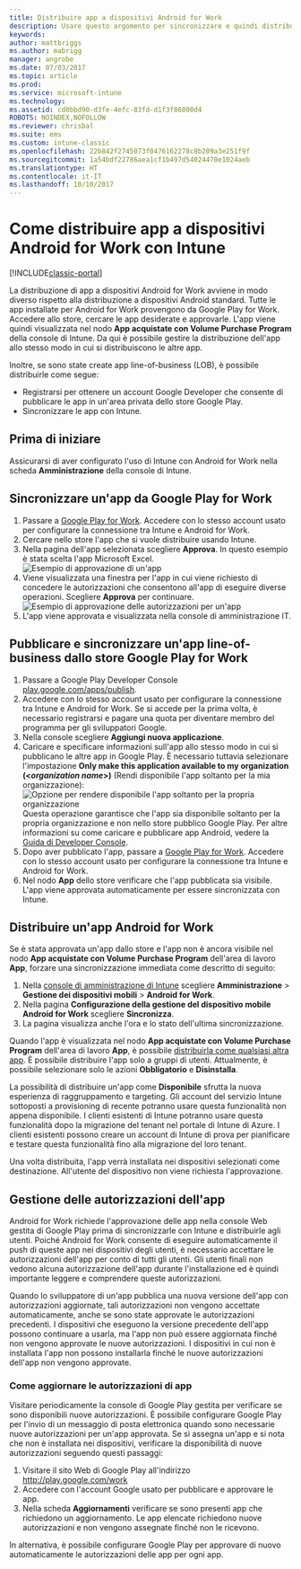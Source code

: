 ```yaml
---
title: Distribuire app a dispositivi Android for Work
description: Usare questo argomento per sincronizzare e quindi distribuire app ai dispositivi Android for Work da Google Play for Work.
keywords: 
author: mattbriggs
ms.author: mabrigg
manager: angrobe
ms.date: 07/03/2017
ms.topic: article
ms.prod: 
ms.service: microsoft-intune
ms.technology: 
ms.assetid: cd0bbd90-d3fe-4efc-83fd-d1f3f86800d4
ROBOTS: NOINDEX,NOFOLLOW
ms.reviewer: chrisbal
ms.suite: ems
ms.custom: intune-classic
ms.openlocfilehash: 22b842f2745073f0476162278c8b209a3e251f9f
ms.sourcegitcommit: 1a54bdf22786aea1cf1b497d54024470e1024aeb
ms.translationtype: HT
ms.contentlocale: it-IT
ms.lasthandoff: 10/10/2017
---
```

# <a name="how-to-deploy-apps-to-android-for-work-devices-with-intune"></a>Come distribuire app a dispositivi Android for Work con Intune

[!INCLUDE[classic-portal](../includes/classic-portal.md)]

La distribuzione di app a dispositivi Android for Work avviene in modo diverso rispetto alla distribuzione a dispositivi Android standard. Tutte le app installate per Android for Work provengono da Google Play for Work. Accedere allo store, cercare le app desiderate e approvarle.
L'app viene quindi visualizzata nel nodo **App acquistate con Volume Purchase Program** della console di Intune. Da qui è possibile gestire la distribuzione dell'app allo stesso modo in cui si distribuiscono le altre app.

Inoltre, se sono state create app line-of-business (LOB), è possibile distribuirle come segue:
- Registrarsi per ottenere un account Google Developer che consente di pubblicare le app in un'area privata dello store Google Play.
- Sincronizzare le app con Intune.

## <a name="before-you-start"></a>Prima di iniziare

Assicurarsi di aver configurato l'uso di Intune con Android for Work nella scheda **Amministrazione** della console di Intune.

## <a name="synchronize-an-app-from-the-google-play-for-work-store"></a>Sincronizzare un'app da Google Play for Work


1. Passare a [Google Play for Work](https://play.google.com/work). Accedere con lo stesso account usato per configurare la connessione tra Intune e Android for Work.
2. Cercare nello store l'app che si vuole distribuire usando Intune.
3. Nella pagina dell'app selezionata scegliere **Approva**. In questo esempio è stata scelta l'app Microsoft Excel.<br>
  ![Esempio di approvazione di un'app](media/approve.png)
4. Viene visualizzata una finestra per l'app in cui viene richiesto di concedere le autorizzazioni che consentono all'app di eseguire diverse operazioni. Scegliere **Approva** per continuare.<br>
  ![Esempio di approvazione delle autorizzazioni per un'app](media/approve-app-permissions.png)
5. L'app viene approvata e visualizzata nella console di amministrazione IT.

## <a name="publish-then-synchronize-a-line-of-business-app-from-the-google-play-for-work-store"></a>Pubblicare e sincronizzare un'app line-of-business dallo store Google Play for Work

1. Passare a Google Play Developer Console [play.google.com/apps/publish](https://play.google.com/apps/publish).
2. Accedere con lo stesso account usato per configurare la connessione tra Intune e Android for Work. Se si accede per la prima volta, è necessario registrarsi e pagare una quota per diventare membro del programma per gli sviluppatori Google.
3. Nella console scegliere **Aggiungi nuova applicazione**.
4. Caricare e specificare informazioni sull'app allo stesso modo in cui si pubblicano le altre app in Google Play. È necessario tuttavia selezionare l'impostazione **Only make this application available to my organization (<*organization name*>)** (Rendi disponibile l'app soltanto per la mia organizzazione):<br>
  ![Opzione per rendere disponibile l'app soltanto per la propria organizzazione](media/restrict.png)<br>
Questa operazione garantisce che l'app sia disponibile soltanto per la propria organizzazione e non nello store pubblico Google Play.
Per altre informazioni su come caricare e pubblicare app Android, vedere la [Guida di Developer Console](https://support.google.com/googleplay/android-developer/answer/113469).
5. Dopo aver pubblicato l'app, passare a [Google Play for Work](https://play.google.com/work). Accedere con lo stesso account usato per configurare la connessione tra Intune e Android for Work.
6. Nel nodo **App** dello store verificare che l'app pubblicata sia visibile. L'app viene approvata automaticamente per essere sincronizzata con Intune.

## <a name="deploy-an-android-for-work-app"></a>Distribuire un'app Android for Work

Se è stata approvata un'app dallo store e l'app non è ancora visibile nel nodo **App acquistate con Volume Purchase Program** dell'area di lavoro **App**, forzare una sincronizzazione immediata come descritto di seguito:

1. Nella [console di amministrazione di Intune](https://manage.microsoft.com) scegliere **Amministrazione** > **Gestione dei dispositivi mobili** > **Android for Work**.
2. Nella pagina **Configurazione della gestione del dispositivo mobile Android for Work** scegliere **Sincronizza**.
3. La pagina visualizza anche l'ora e lo stato dell'ultima sincronizzazione.

Quando l'app è visualizzata nel nodo **App acquistate con Volume Purchase Program** dell'area di lavoro **App**, è possibile [distribuirla come qualsiasi altra app](deploy-apps-in-microsoft-intune.md). È possibile distribuire l'app solo a gruppi di utenti. Attualmente, è possibile selezionare solo le azioni **Obbligatorio** e **Disinstalla**.

La possibilità di distribuire un'app come **Disponibile** sfrutta la nuova esperienza di raggruppamento e targeting. Gli account del servizio Intune sottoposti a provisioning di recente potranno usare questa funzionalità non appena disponibile. I clienti esistenti di Intune potranno usare questa funzionalità dopo la migrazione del tenant nel portale di Intune di Azure. I clienti esistenti possono creare un account di Intune di prova per pianificare e testare questa funzionalità fino alla migrazione del loro tenant.

Una volta distribuita, l'app verrà installata nei dispositivi selezionati come destinazione. All'utente del dispositivo non viene richiesta l'approvazione.

## <a name="manage-app-permissions"></a>Gestione delle autorizzazioni dell'app
Android for Work richiede l'approvazione delle app nella console Web gestita di Google Play prima di sincronizzarle con Intune e distribuirle agli utenti.  Poiché Android for Work consente di eseguire automaticamente il push di queste app nei dispositivi degli utenti, è necessario accettare le autorizzazioni dell'app per conto di tutti gli utenti.  Gli utenti finali non vedono alcuna autorizzazione dell'app durante l'installazione ed è quindi importante leggere e comprendere queste autorizzazioni.

Quando lo sviluppatore di un'app pubblica una nuova versione dell'app con autorizzazioni aggiornate, tali autorizzazioni non vengono accettate automaticamente, anche se sono state approvate le autorizzazioni precedenti. I dispositivi che eseguono la versione precedente dell'app possono continuare a usarla, ma l'app non può essere aggiornata finché non vengono approvate le nuove autorizzazioni. I dispositivi in cui non è installata l'app non possono installarla finché le nuove autorizzazioni dell'app non vengono approvate.

### <a name="how-to-update-app-permissions"></a>Come aggiornare le autorizzazioni di app

Visitare periodicamente la console di Google Play gestita per verificare se sono disponibili nuove autorizzazioni. È possibile configurare Google Play per l'invio di un messaggio di posta elettronica quando sono necessarie nuove autorizzazioni per un'app approvata. Se si assegna un'app e si nota che non è installata nei dispositivi, verificare la disponibilità di nuove autorizzazioni seguendo questi passaggi:

1. Visitare il sito Web di Google Play all'indirizzo http://play.google.com/work
2. Accedere con l'account Google usato per pubblicare e approvare le app.
3. Nella scheda **Aggiornamenti** verificare se sono presenti app che richiedono un aggiornamento.  Le app elencate richiedono nuove autorizzazioni e non vengono assegnate finché non le ricevono.  

In alternativa, è possibile configurare Google Play per approvare di nuovo automaticamente le autorizzazioni delle app per ogni app. 
